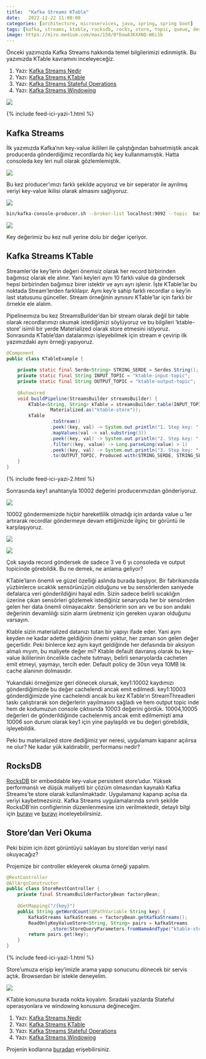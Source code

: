 ```yaml
---
title:  "Kafka Streams KTable"
date:   2022-12-22 11:00:00
categories: [architecture, microservices, java, spring, spring boot]
tags: [kafka, streams, ktable, rocksdb, rocks, store, topic, queue, design, best, practices, service, message broker, design, tasarım, mikroservis, microservice, kubernetes,  türkçe, yazılım, blog, nedir, örnek, nasıl yapılır, mehmet cem yücel]
image: https://miro.medium.com/max/150/0*DowA3KXXNQ-W6i1b
---
```


Önceki yazımızda Kafka Streams hakkında temel bilgilerimizi edinmiştik. Bu yazımızda KTable kavramını inceleyeceğiz.

1.  Yazı:  [Kafka Streams Nedir](https://www.mehmetcemyucel.com/2022/kafka-streams-nedir)
2.  Yazı:  [Kafka Streams KTable](https://www.mehmetcemyucel.com/2022/kafka-streams-ktable)
3.  Yazı:  [Kafka Streams Stateful Operations](https://www.mehmetcemyucel.com/2022/kafka-streams-stateful-operations)
4.  Yazı:  [Kafka Streams Windowing](https://www.mehmetcemyucel.com/2022/kafka-streams-windowing)

![](https://miro.medium.com/max/818/0*DowA3KXXNQ-W6i1b)

{% include feed-ici-yazi-1.html %}


## Kafka Streams

İlk yazımızda Kafka’nın key-value ikilileri ile çalıştığından bahsetmiştik ancak producerda gönderdiğimiz recordlarda hiç key kullanmamıştık. Hatta consoleda key leri null olarak gözlemlemiştik.

![](https://miro.medium.com/max/778/0*aHxoUeVW_l8RW2F7.png)

Bu kez producer’ımızı farklı şekilde açıyoruz ve bir seperator ile ayrılmış veriyi key-value ikilisi olarak almasını sağlıyoruz.

![](https://miro.medium.com/max/1400/1*9krBuC6l5L9JHkJFTQdKQA.png)

```bash
bin/kafka-console-producer.sh --broker-list localhost:9092 --topic  basic-stream-input-topic --property "parse.key=true" --property "key.separator=:"
```

![](https://miro.medium.com/max/1400/1*03YyrrYfnvqTVdWxCt4a-Q.png)

Key değerimiz bu kez null yerine dolu bir değer içeriyor.

## Kafka Streams KTable

Streamler’de key’lerin değeri önemsiz olarak her record birbirinden bağımsız olarak ele alınır. Yani keyleri aynı 10 farklı value da göndersek hepsi birbirinden bağımsız birer istektir ve ayrı ayrı işlenir. İşte KTable’lar bu noktada Stream’lerden farklılaşır. Aynı key’e sahip farklı recordlar o key’in last statusunu günceller. Stream örneğinin aynısını KTable’lar için farklı bir örnekle ele alalım.

Pipelineımıza bu kez StreamsBuilder’dan bir stream olarak değil bir table olarak recordlarımızı okumak istediğimizi söylüyoruz ve bu bilgileri ‘ktable-store’ isimli bir yerde Materialized olarak store etmesini istiyoruz. Sonrasında KTable’dan datalarımızı işleyebilmek için stream e çevirip ilk yazımızdaki aynı örneği yapıyoruz.

```java
@Component  
public class KTableExample {  
  
    private static final Serde<String> STRING_SERDE = Serdes.String();  
    private static final String INPUT_TOPIC = "ktable-input-topic";  
    private static final String OUTPUT_TOPIC = "ktable-output-topic";  
  
    @Autowired  
    void buildPipeline(StreamsBuilder streamsBuilder) {  
        KTable<String, String> kTable = streamsBuilder.table(INPUT_TOPIC, Consumed.with(STRING_SERDE, STRING_SERDE),  
                Materialized.as("ktable-store"));  
        kTable  
                .toStream()  
                .peek((key, val) -> System.out.println("1. Step key: " + key + ", val: " + val))  
                .mapValues(val -> val.substring(3))  
                .peek((key, val) -> System.out.println("2. Step key: " + key + ", val: " + val))  
                .filter((key, value) -> Long.parseLong(value) > 1)  
                .peek((key, val) -> System.out.println("3. Step key: " + key + ", val: " + val))  
                .to(OUTPUT_TOPIC, Produced.with(STRING_SERDE, STRING_SERDE));  
    }  
}
```
{% include feed-ici-yazi-2.html %}


Sonrasında key1 anahtarıyla 10002 değerini producerımızdan gönderiyoruz.

![](https://miro.medium.com/max/1400/1*7OV-mcGqNNfm2C_FCBiF8g.png)

10002 göndermemizde hiçbir hareketlilik olmadığı için ardarda value u 1er artırarak recordlar göndermeye devam ettiğimizde ilginç bir görüntü ile karşılaşıyoruz.

![](https://miro.medium.com/max/1400/1*GRvJfrzq3p2KGQQ22MyIHQ.png)

![](https://miro.medium.com/max/1400/1*VyxCAhD9I6jGJyxS4z86nQ.png)

Çok sayıda record göndersek de sadece 3 ve 6 yı consoleda ve output topicinde görebildik. Bu ne demek, ne anlama geliyor?

KTable’ların önemli ve güzel özelliği aslında burada başlıyor. Bir fabrikanızda yüzbinlerce sıcaklık sensörünüzün olduğunu ve bu sensörlerden saniyede defalarca veri gönderildiğini hayal edin. Sizin sadece belirli sıcaklığın üzerine çıkan sensörleri gözlemek istediğiniz senaryoda her bir sensörden gelen her data önemli olmayacaktır. Sensörlerin son anı ve bu son andaki değerinin devamlılığı sizin alarm üretmeniz için gereken uyaran olduğunu varsayın.

Ktable sizin materialized datanızı tutan bir yapıyı ifade eder. Yani aynı keyden ne kadar adette geldiğinin önemi yoktur, her zaman son gelen değer geçerlidir. Peki binlerce kez aynı kayıt geldiğinde her defasında bir aksiyon almalı mıyım, bu maliyete değer mi? Ktable default davranış olarak bu key-value ikililerinin öncelikle cachete tutmayı, belirli senaryolarda cacheten emit etmeyi, yaymayı, tercih eder. Default policy de 30sn veya 10MB lık cache alanının dolmasıdır.

Yukarıdaki örneğimize geri dönecek olursak, key1:10002 kaydımızı gönderdiğimizde bu değer cachelendi ancak emit edilmedi. key1:10003 gönderdiğimizde yine cachelendi ancak bu kez KTable’ın StreamThreadleri taskı çalıştırarak son değerlerin yayılmasını sağladı ve hem output topic inde hem de kodumuzun console çıktısında 10003 değerini gördük. 10004,10005 değerleri de gönderildiğinde cachelenmiş ancak emit edilmemişti ama 10006 son durum olarak key1 için yine paylaşıldı ve bu değeri görebildik, işleyebildik.

Peki bu materialized store dediğimiz yer neresi, uygulamam kapanır açılırsa ne olur? Ne kadar yük kaldırabilir, performansı nedir?

## RocksDB

[RocksDB](https://github.com/facebook/rocksdb)  bir embeddable key-value persistent store’udur. Yüksek performanslı ve düşük maliyetli bir çözüm olmasından kaynaklı Kafka Streams’te store olarak kullanılmaktadır. Uygulamanız kapanıp açılsa da veriyi kaybetmezsiniz. Kafka Streams uygulamalarında sınırlı şekilde RocksDB’nin configlerinin düzenlenmesine izin verilmektedir, detaylı bilgi için  [burayı](https://medium.com/mehmetcemyucel/confluent.io/blog/how-to-tune-rocksdb-kafka-streams-state-stores-performance/)  ve  [burayı](https://kafka.apache.org/24/documentation/streams/developer-guide/config-streams#rocksdb-config-setter)  inceleyebilirsiniz.

## Store’dan Veri Okuma

Peki bizim için özet görüntüyü saklayan bu store’dan veriyi nasıl okuyacağız?

Projemize bir controller ekleyerek okuma örneği yapalım.

```java
@RestController  
@AllArgsConstructor  
public class StoreRestController {  
    private final StreamsBuilderFactoryBean factoryBean;  
  
    @GetMapping("/{key}")  
    public String getWordCount(@PathVariable String key) {  
        KafkaStreams kafkaStreams = factoryBean.getKafkaStreams();  
        ReadOnlyKeyValueStore<String, String> pairs = kafkaStreams  
                .store(StoreQueryParameters.fromNameAndType("ktable-store", QueryableStoreTypes.keyValueStore()));  
        return pairs.get(key);  
    }  
}
```

{% include feed-ici-yazi-1.html %}


Store’umuza erişip key’imizle arama yapıp sonucunu dönecek bir servis açtık. Browserdan bir istekle deneyelim.

![](https://miro.medium.com/max/1160/1*aPT4chaTaGQ-7_UhQ7DsBA.png)

KTable konusuna burada nokta koyalım. Sıradaki yazılarda Stateful operasyonlara ve windowing konusuna değineceğim.

1.  Yazı:  [Kafka Streams Nedir](https://www.mehmetcemyucel.com/2022/kafka-streams-nedir)
2.  Yazı:  [Kafka Streams KTable](https://www.mehmetcemyucel.com/2022/kafka-streams-ktable)
3.  Yazı:  [Kafka Streams Stateful Operations](https://www.mehmetcemyucel.com/2022/kafka-streams-stateful-operations)
4.  Yazı:  [Kafka Streams Windowing](https://www.mehmetcemyucel.com/2022/kafka-streams-windowing)

Projenin kodlarına  [buradan](https://github.com/mehmetcemyucel/kafka-streams)  erişebilirsiniz.